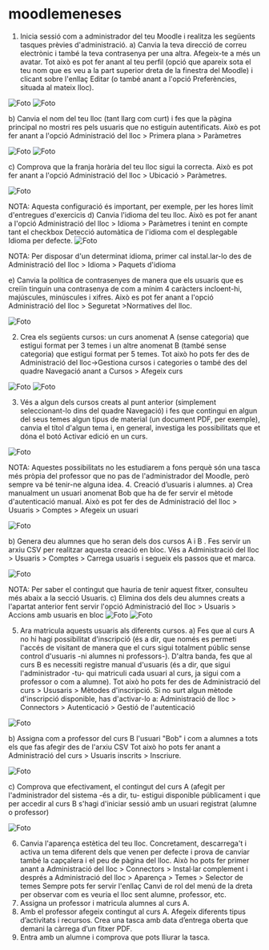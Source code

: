 # moodlemeneses
1. Inicia sessió com a administrador del teu Moodle i realitza les següents tasques prèvies d'administració.
a) Canvia la teva direcció de correu electrònic i també la teva contrasenya per una altra. Afegeix-te a més un avatar. Tot això es pot fer anant al teu perfil (opció que apareix sota el teu nom que es veu a la part superior dreta de la finestra del Moodle) i clicant sobre l'enllaç Editar (o també anant a l'opció Preferències, situada al mateix lloc).

![Foto](avatar.png)
![Foto](cambiocontra.png)

b) Canvia el nom del teu lloc (tant llarg com curt) i fes que la pàgina principal no mostri res pels usuaris que no estiguin autentificats. Això es pot fer anant a l'opció Administració del lloc > Primera plana > Paràmetres

![Foto](cambionombre.png)
![Foto](noautentificats.png)

c) Comprova que la franja horària del teu lloc sigui la correcta. Això es pot fer anant a l'opció Administració del lloc > Ubicació > Paràmetres.

![Foto](franjahoraria.png)

NOTA: Aquesta configuració és important, per exemple, per les hores límit d'entregues d'exercicis
d) Canvia l'idioma del teu lloc. Això es pot fer anant a l'opció Administració del lloc > Idioma > Paràmetres i tenint en compte tant el checkbox Detecció automàtica de l'idioma com el desplegable Idioma per defecte.
![Foto](idiomadetreminat.png)

NOTA: Per disposar d'un determinat idioma, primer cal instal.lar-lo des de Administració del lloc > Idioma > Paquets d'idioma

e) Canvia la política de contrasenyes de manera que els usuaris que es creiïn tinguin una contrasenya de com a mínim 4 caràcters incloent-hi, majúscules, minúscules i xifres. Això es pot fer anant a l'opció Administració del lloc > Seguretat >Normatives del lloc.

![Foto](Contraseña.png)

2. Crea els següents cursos: un curs anomenat A (sense categoria) que estigui format per 3 temes i un altre anomenat B (també sense categoria) que estigui format per 5 temes. Tot això ho pots fer des de Administració del lloc->Gestiona cursos i categories o també des del quadre Navegació anant a Cursos > Afegeix curs

![Foto](cursA.png)
![Foto](Cursb.png)

3. Vés a algun dels cursos creats al punt anterior (simplement seleccionant-lo dins del quadre Navegació) i fes que contingui en algun del seus temes algun tipus de material (un document PDF, per exemple), canvia el títol d'algun tema i, en general, investiga les possibilitats que et dóna el botó Activar edició en un curs.

![Foto](documentpdf.png)

NOTA: Aquestes possibilitats no les estudiarem a fons perquè són una tasca més pròpia del professor que no pas de l'administrador del Moodle, però sempre va bé tenir-ne alguna idea.
4. Creació d’usuaris i alumnes.
a) Crea manualment un usuari anomenat Bob que ha de fer servir el mètode d'autenticació manual. Això es pot fer des de Administració del lloc > Usuaris > Comptes > Afegeix un usuari

![Foto](Alumnebob.png)

b) Genera deu alumnes que ho seran dels dos cursos A i B . Fes servir un arxiu CSV per realitzar aquesta creació en bloc. Vés a Administració del lloc > Usuaris > Comptes > Carrega usuaris i segueix els passos que et marca.

![Foto](Deualumnes.png)

NOTA: Per saber el contingut que hauria de tenir aquest fitxer, consulteu més abaix a la secció Usuaris.
c) Elimina dos dels deu alumnes creats a l'apartat anterior fent servir l'opció Administració del lloc > Usuaris > Accions amb usuaris en bloc
![Foto](Eliminaralumno1.png)
![Foto](eliminaalumne2.png)

5. Ara matricula aquests usuaris als diferents cursos.
a) Fes que al curs A no hi hagi possibilitat d'inscripció (és a dir, que només es permeti l'accés de visitant de manera que el curs sigui totalment públic sense control d'usuaris -ni alumnes ni professors-). D'altra banda, fes que al curs B es necessiti registre manual d'usuaris (és a dir, que sigui l'administrador -tu- qui matriculi cada usuari al curs, ja sigui com a professor o com a alumne). Tot això ho pots fer des de Administració del curs > Ususaris > Mètodes d'inscripció. Si no surt algun mètode d'inscripció disponible, has d'activar-lo a: Administració de lloc > Connectors > Autenticació > Gestió de l'autenticació

![Foto](matricula.png)

b) Assigna com a professor del curs B l'usuari "Bob" i com a alumnes a tots els que fas afegir des de l'arxiu CSV Tot això ho pots fer anant a Administració del curs > Usuaris inscrits > Inscriure.

![Foto](bobprofe.png)

c) Comprova que efectivament, el contingut del curs A (afegit per l'administrador del sistema -és a dir, tu- estigui disponible públicament i que per accedir al curs B s'hagi d'iniciar sessió amb un usuari registrat (alumne o professor)

![Foto]()

6. Canvia l'aparença estètica del teu lloc. Concretament, descarrega't i activa un tema diferent dels que venen per defecte i prova de canviar també la capçalera i el peu de pàgina del lloc. Això ho pots fer primer anant a Administració del lloc > Connectors > Instal·lar complement i després a Administració del lloc > Aparença > Temes > Selector de temes Sempre pots fer servir l'enllaç Canvi de rol del menú de la dreta per observar com es veuria el lloc sent alumne, professor, etc.
7. Assigna un professor i matricula alumnes al curs A.
8. Amb el professor afegeix contingut al curs A. Afegeix diferents tipus d’activitats i recursos. Crea una tasca amb data d’entrega oberta que demani la càrrega d’un fitxer PDF.
9. Entra amb un alumne i comprova que pots lliurar la tasca.


